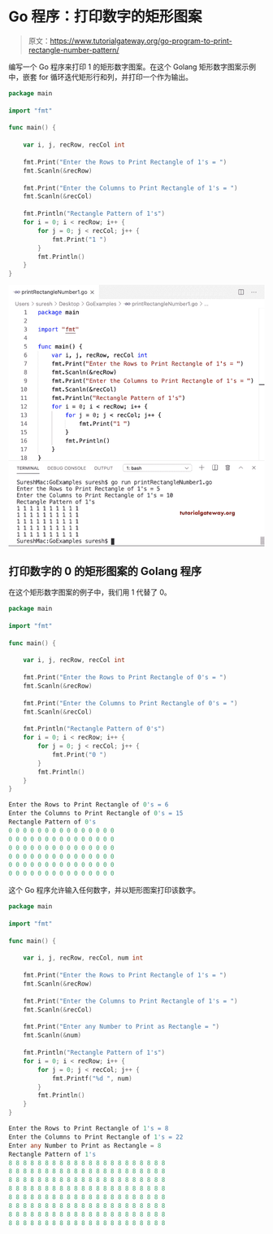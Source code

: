 # Go 程序：打印数字的矩形图案

> 原文：<https://www.tutorialgateway.org/go-program-to-print-rectangle-number-pattern/>

编写一个 Go 程序来打印 1 的矩形数字图案。在这个 Golang 矩形数字图案示例中，嵌套 for 循环迭代矩形行和列，并打印一个作为输出。

```go
package main

import "fmt"

func main() {

    var i, j, recRow, recCol int

    fmt.Print("Enter the Rows to Print Rectangle of 1's = ")
    fmt.Scanln(&recRow)

    fmt.Print("Enter the Columns to Print Rectangle of 1's = ")
    fmt.Scanln(&recCol)

    fmt.Println("Rectangle Pattern of 1's")
    for i = 0; i < recRow; i++ {
        for j = 0; j < recCol; j++ {
            fmt.Print("1 ")
        }
        fmt.Println()
    }
}
```

![Go Program to Print Rectangle Number Pattern 1](img/cce2dfe2f6f086176b9e7821881979eb.png)

## 打印数字的 0 的矩形图案的 Golang 程序

在这个矩形数字图案的例子中，我们用 1 代替了 0。

```go
package main

import "fmt"

func main() {

    var i, j, recRow, recCol int

    fmt.Print("Enter the Rows to Print Rectangle of 0's = ")
    fmt.Scanln(&recRow)

    fmt.Print("Enter the Columns to Print Rectangle of 0's = ")
    fmt.Scanln(&recCol)

    fmt.Println("Rectangle Pattern of 0's")
    for i = 0; i < recRow; i++ {
        for j = 0; j < recCol; j++ {
            fmt.Print("0 ")
        }
        fmt.Println()
    }
}
```

```go
Enter the Rows to Print Rectangle of 0's = 6
Enter the Columns to Print Rectangle of 0's = 15
Rectangle Pattern of 0's
0 0 0 0 0 0 0 0 0 0 0 0 0 0 0 
0 0 0 0 0 0 0 0 0 0 0 0 0 0 0 
0 0 0 0 0 0 0 0 0 0 0 0 0 0 0 
0 0 0 0 0 0 0 0 0 0 0 0 0 0 0 
0 0 0 0 0 0 0 0 0 0 0 0 0 0 0 
0 0 0 0 0 0 0 0 0 0 0 0 0 0 0 
```

这个 Go 程序允许输入任何数字，并以矩形图案打印该数字。

```go
package main

import "fmt"

func main() {

    var i, j, recRow, recCol, num int

    fmt.Print("Enter the Rows to Print Rectangle of 1's = ")
    fmt.Scanln(&recRow)

    fmt.Print("Enter the Columns to Print Rectangle of 1's = ")
    fmt.Scanln(&recCol)

    fmt.Print("Enter any Number to Print as Rectangle = ")
    fmt.Scanln(&num)

    fmt.Println("Rectangle Pattern of 1's")
    for i = 0; i < recRow; i++ {
        for j = 0; j < recCol; j++ {
            fmt.Printf("%d ", num)
        }
        fmt.Println()
    }
}
```

```go
Enter the Rows to Print Rectangle of 1's = 8
Enter the Columns to Print Rectangle of 1's = 22
Enter any Number to Print as Rectangle = 8
Rectangle Pattern of 1's
8 8 8 8 8 8 8 8 8 8 8 8 8 8 8 8 8 8 8 8 8 8 
8 8 8 8 8 8 8 8 8 8 8 8 8 8 8 8 8 8 8 8 8 8 
8 8 8 8 8 8 8 8 8 8 8 8 8 8 8 8 8 8 8 8 8 8 
8 8 8 8 8 8 8 8 8 8 8 8 8 8 8 8 8 8 8 8 8 8 
8 8 8 8 8 8 8 8 8 8 8 8 8 8 8 8 8 8 8 8 8 8 
8 8 8 8 8 8 8 8 8 8 8 8 8 8 8 8 8 8 8 8 8 8 
8 8 8 8 8 8 8 8 8 8 8 8 8 8 8 8 8 8 8 8 8 8 
8 8 8 8 8 8 8 8 8 8 8 8 8 8 8 8 8 8 8 8 8 8 
```